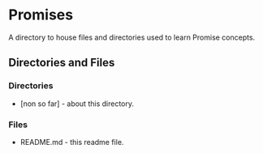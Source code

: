# Promises

A directory to house files and directories used to learn Promise concepts.

## Directories and Files

### Directories

- [non so far] - about this directory.

### Files

- README.md - this readme file.
